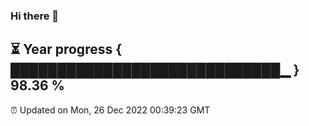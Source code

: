 ### Hi there 👋
⏳ Year progress { █████████████████████████████▁ } 98.36 %
---
⏰ Updated on Mon, 26 Dec 2022 00:39:23 GMT

